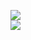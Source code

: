 [![](https://img.shields.io/badge/Made%20With-Github%20Spray-lightgrey.svg?style=for-the-badge&logo=github)](https://github.com/Annihil/github-spray#23491)  
[![](https://i.imgur.com/2DrTn0Z.gif)](https://github.com/Annihil/github-spray)